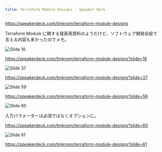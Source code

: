 ```yaml
---
title: Terraform Module Designs - Speaker Deck
---
```


https://speakerdeck.com/tmknom/terraform-module-designs

Terraform Module に関する発表用資料のようだけど、ソフトウェア開発全般で言える内容も多かったのでメモ。



![Slide 16](https://mryhryki.com/file/UfSAArBrjBGs72sDlrPKzDKskQlZua7V77gGrDaAF8zibbvM.png)

https://speakerdeck.com/tmknom/terraform-module-designs?slide=16



![Slide 37](https://mryhryki.com/file/UfS7owDRy4hmj8qocDZ1nqyh4ZSeBH67Hg-lgBi2dkj0gIKU.png)

https://speakerdeck.com/tmknom/terraform-module-designs?slide=37



![Slide 59](https://mryhryki.com/file/UfS5smckQ3iaj9M8zClChHiHAiTmfxxjJodossqe7Q7Yd9ic.png)

https://speakerdeck.com/tmknom/terraform-module-designs?slide=59



![Slide 60](https://mryhryki.com/file/UfS5EAfAlUhJo95gLoZF-ZbbpRUasI3fRniU1JtSAALcUTsM.png)

入力パラメーターは必須ではなくオプションに。

https://speakerdeck.com/tmknom/terraform-module-designs?slide=60



![Slide 61](https://mryhryki.com/file/UfS4rcqKb8QSLp7w73_RCYECLy0VzvQME7S1-z_SabTUR-PE.png)

https://speakerdeck.com/tmknom/terraform-module-designs?slide=61
